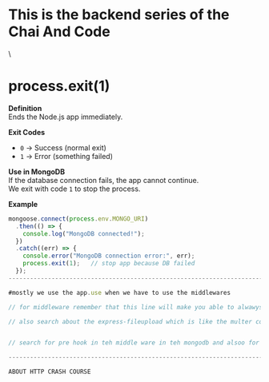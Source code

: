 # This is the backend series of the Chai And Code
\



# process.exit(1)

**Definition**  
Ends the Node.js app immediately.  

**Exit Codes**  
- `0` → Success (normal exit)  
- `1` → Error (something failed)  

**Use in MongoDB**  
If the database connection fails, the app cannot continue.  
We exit with code `1` to stop the process.  

**Example**  
```js
mongoose.connect(process.env.MONGO_URI)
  .then(() => {
    console.log("MongoDB connected!");
  })
  .catch((err) => {
    console.error("MongoDB connection error:", err);
    process.exit(1);   // stop app because DB failed
  });
--------------------------------------------------------------------------------------------

#mostly we use the app.use when we have to use the middlewares

// for middleware remember that this line will make you able to alwawys have middlewares concepts in your mind and that is "janay say pehlay mujh say milkar jana"

// also search about the express-fileupload which is like the multer concepts 


// search for pre hook in teh middle ware in teh mongodb and alsoo for the ohter concepts of the mongoose aggregate pagginate -v2

----------------------------------------------------------------------------------------------

ABOUT HTTP CRASH COURSE 

